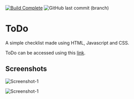 [![Build Complete](https://img.shields.io/badge/build-passing-brightgreen)](https://todo.admbot.repl.co/)
![GitHub last commit (branch)](https://img.shields.io/github/last-commit/adm410/ToDo/main)

# ToDo

A simple checklist made using HTML, Javascript and CSS.

ToDo can be accessed using this [link](https://todo.admbot.repl.co).

## Screenshots

![Screenshot-1](https://i.ibb.co/8xTNW5K/To-Do-SS-1.png)

![Screenshot-1](https://i.ibb.co/kDLgWQ0/To-Do-SS-2.png)
